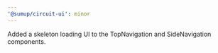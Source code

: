 ```yaml
---
'@sumup/circuit-ui': minor
---
```


Added a skeleton loading UI to the TopNavigation and SideNavigation components.
